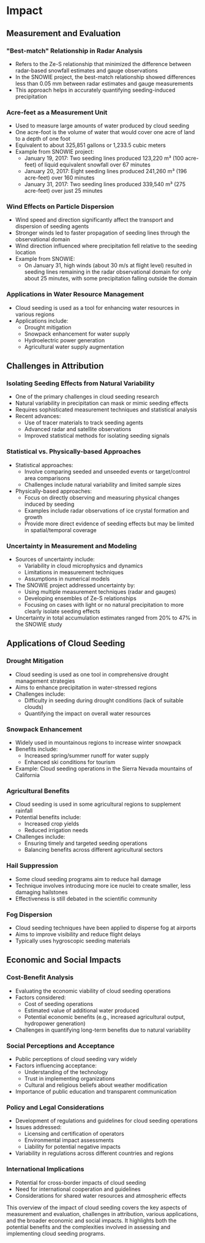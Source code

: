 # Impact

## Measurement and Evaluation

### "Best-match" Relationship in Radar Analysis
- Refers to the Ze-S relationship that minimized the difference between radar-based snowfall estimates and gauge observations
- In the SNOWIE project, the best-match relationship showed differences less than 0.05 mm between radar estimates and gauge measurements
- This approach helps in accurately quantifying seeding-induced precipitation

### Acre-feet as a Measurement Unit
- Used to measure large amounts of water produced by cloud seeding
- One acre-foot is the volume of water that would cover one acre of land to a depth of one foot
- Equivalent to about 325,851 gallons or 1,233.5 cubic meters
- Example from SNOWIE project:
  - January 19, 2017: Two seeding lines produced 123,220 m³ (100 acre-feet) of liquid equivalent snowfall over 67 minutes
  - January 20, 2017: Eight seeding lines produced 241,260 m³ (196 acre-feet) over 160 minutes
  - January 31, 2017: Two seeding lines produced 339,540 m³ (275 acre-feet) over just 25 minutes

### Wind Effects on Particle Dispersion
- Wind speed and direction significantly affect the transport and dispersion of seeding agents
- Stronger winds led to faster propagation of seeding lines through the observational domain
- Wind direction influenced where precipitation fell relative to the seeding location
- Example from SNOWIE:
  - On January 31, high winds (about 30 m/s at flight level) resulted in seeding lines remaining in the radar observational domain for only about 25 minutes, with some precipitation falling outside the domain

### Applications in Water Resource Management
- Cloud seeding is used as a tool for enhancing water resources in various regions
- Applications include:
  - Drought mitigation
  - Snowpack enhancement for water supply
  - Hydroelectric power generation
  - Agricultural water supply augmentation

## Challenges in Attribution

### Isolating Seeding Effects from Natural Variability
- One of the primary challenges in cloud seeding research
- Natural variability in precipitation can mask or mimic seeding effects
- Requires sophisticated measurement techniques and statistical analysis
- Recent advances:
  - Use of tracer materials to track seeding agents
  - Advanced radar and satellite observations
  - Improved statistical methods for isolating seeding signals

### Statistical vs. Physically-based Approaches
- Statistical approaches:
  - Involve comparing seeded and unseeded events or target/control area comparisons
  - Challenges include natural variability and limited sample sizes
- Physically-based approaches:
  - Focus on directly observing and measuring physical changes induced by seeding
  - Examples include radar observations of ice crystal formation and growth
  - Provide more direct evidence of seeding effects but may be limited in spatial/temporal coverage

### Uncertainty in Measurement and Modeling
- Sources of uncertainty include:
  - Variability in cloud microphysics and dynamics
  - Limitations in measurement techniques
  - Assumptions in numerical models
- The SNOWIE project addressed uncertainty by:
  - Using multiple measurement techniques (radar and gauges)
  - Developing ensembles of Ze-S relationships
  - Focusing on cases with light or no natural precipitation to more clearly isolate seeding effects
- Uncertainty in total accumulation estimates ranged from 20% to 47% in the SNOWIE study

## Applications of Cloud Seeding

### Drought Mitigation
- Cloud seeding is used as one tool in comprehensive drought management strategies
- Aims to enhance precipitation in water-stressed regions
- Challenges include:
  - Difficulty in seeding during drought conditions (lack of suitable clouds)
  - Quantifying the impact on overall water resources

### Snowpack Enhancement
- Widely used in mountainous regions to increase winter snowpack
- Benefits include:
  - Increased spring/summer runoff for water supply
  - Enhanced ski conditions for tourism
- Example: Cloud seeding operations in the Sierra Nevada mountains of California

### Agricultural Benefits
- Cloud seeding is used in some agricultural regions to supplement rainfall
- Potential benefits include:
  - Increased crop yields
  - Reduced irrigation needs
- Challenges include:
  - Ensuring timely and targeted seeding operations
  - Balancing benefits across different agricultural sectors

### Hail Suppression
- Some cloud seeding programs aim to reduce hail damage
- Technique involves introducing more ice nuclei to create smaller, less damaging hailstones
- Effectiveness is still debated in the scientific community

### Fog Dispersion
- Cloud seeding techniques have been applied to disperse fog at airports
- Aims to improve visibility and reduce flight delays
- Typically uses hygroscopic seeding materials

## Economic and Social Impacts

### Cost-Benefit Analysis
- Evaluating the economic viability of cloud seeding operations
- Factors considered:
  - Cost of seeding operations
  - Estimated value of additional water produced
  - Potential economic benefits (e.g., increased agricultural output, hydropower generation)
- Challenges in quantifying long-term benefits due to natural variability

### Social Perceptions and Acceptance
- Public perceptions of cloud seeding vary widely
- Factors influencing acceptance:
  - Understanding of the technology
  - Trust in implementing organizations
  - Cultural and religious beliefs about weather modification
- Importance of public education and transparent communication

### Policy and Legal Considerations
- Development of regulations and guidelines for cloud seeding operations
- Issues addressed:
  - Licensing and certification of operators
  - Environmental impact assessments
  - Liability for potential negative impacts
- Variability in regulations across different countries and regions

### International Implications
- Potential for cross-border impacts of cloud seeding
- Need for international cooperation and guidelines
- Considerations for shared water resources and atmospheric effects

This overview of the impact of cloud seeding covers the key aspects of measurement and evaluation, challenges in attribution, various applications, and the broader economic and social impacts. It highlights both the potential benefits and the complexities involved in assessing and implementing cloud seeding programs.